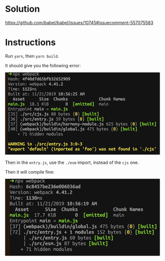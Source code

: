 # Solution

https://github.com/babel/babel/issues/10745#issuecomment-557075583

# Instructions

Run `yarn`, then `yarn build`.

It should give you the following error:

![error](./error.jpg)

Then in the `entry.js`, use the `./esm` import, instead of the `cjs` one.

Then it will compile fine:

![ok](./ok.jpg)

